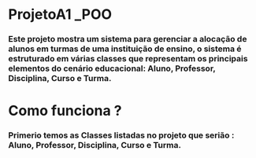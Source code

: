 # ProjetoA1 _POO

### Este projeto mostra um sistema para gerenciar a alocação de alunos em turmas de uma instituição de ensino, o sistema é estruturado em várias classes que representam os principais elementos do cenário educacional: Aluno, Professor, Disciplina, Curso e Turma.

# Como funciona ?

### Primerio temos as Classes listadas no projeto que serião : Aluno, Professor, Disciplina, Curso e Turma.

 
